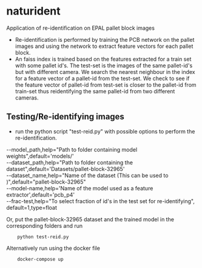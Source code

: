 # naturident
Application of re-identification on EPAL pallet block images
- Re-identification is performed by training the PCB network on the pallet images and using the network to extract feature vectors for each pallet block.
- An faiss index is trained based on the features extracted for a train set with some pallet id's. The test-set is the images of the same pallet-id's but with different camera. We search the nearest neighbour in the index for a feature vector of a pallet-id from the test-set. We check to see if the feature vector of pallet-id from test-set is closer to the pallet-id from train-set thus reidentifying the same pallet-id from two different cameras.

## Testing/Re-identifying images
- run the python script "test-reid.py" with possible options to perform the re-identification.

--model_path,help="Path to folder containing model weights",default='models/'<br />
--dataset_path,help="Path to folder containing the dataset",default='Datasets/pallet-block-32965'<br />
--dataset_name,help="Name of the dataset (This can be used to )",default="pallet-block-32965"<br />
--model-name,help='Name of the model used as a feature extractor',default='pcb_p4'<br />
--frac-test,help="To select fraction of id's in the test set for re-identifying", default=1,type=float<br />

Or, put the pallet-block-32965 dataset and the trained model in the corresponding folders and run

```console
    python test-reid.py
```

Alternatively run using the docker file
```console
    docker-compose up
```
